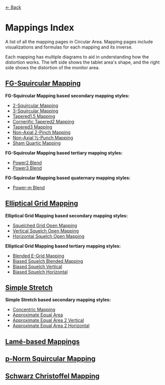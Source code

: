 [<- Back](../README.md)

# Mappings Index

A list of all the mapping pages in Circular Area. Mapping pages include visualizations and formulas for each mapping and its inverse.

Each mapping has multiple diagrams to aid in understanding how the distortion works. The left side shows the tablet area's shape, and the right side shows the distortion of the monitor area.

## [FG-Squircular Mapping](./mappings/fg_squircular_mapping.md)

**FG-Squircular Mapping based secondary mapping styles:** 

- [2-Squircular Mapping](./mappings/2_squircular_mapping.md)
- [3-Squircular Mapping](./mappings/3_squircular_mapping.md)
- [Tapered1.5 Mapping](./mappings/tapered1_5_mapping.md)
- [Cornerific Tapered2 Mapping](./mappings/cornerific_tapered2_mapping.md)
- [Tapered3 Mapping](./mappings/tapered3_mapping.md)
- [Non-Axial 2-Pinch Mapping](./mappings/non_axial_2_pinch_mapping.md)
- [Non-Axial ½-Punch Mapping](./mappings/non_axial_half_punch_mapping.md)
- [Sham Quartic Mapping](./mappings/sham_quartic_mapping.md)

**FG-Squircular Mapping based tertiary mapping styles:** 

- [Power2 Blend](./mappings/power2_blend.md)
- [Power3 Blend](./mappings/power3_blend.md)

**FG-Squircular Mapping based quaternary mapping styles:**

- [Power-m Blend](./mappings/power_m_blend.md)

## [Elliptical Grid Mapping](./mappings/elliptical_grid_mapping.md)

**Elliptical Grid Mapping based secondary mapping styles:** 

- [Squelched Grid Open Mapping](./mappings/squelched_grid_open_mapping.md)
- [Vertical Squelch Open Mapping](./mappings/vertical_squelch_open_mapping.md)
- [Horizontal Squelch Open Mapping](./mappings/horizontal_squelch_open_mapping.md)

**Elliptical Grid Mapping based tertiary mapping styles:**

- [Blended E-Grid Mapping](./mappings/blended_e_grid_mapping.md)
- [Biased Squelch Blended Mapping](./mappings/biased_squelch_blended_mapping.md)
- [Biased Squelch Vertical](./mappings/biased_squelch_vertical.md)
- [Biased Squelch Horizontal](./mappings/biased_squelch_horizontal.md)

## [Simple Stretch](./mappings/simple_stretch.md)

**Simple Stretch based secondary mapping styles:** 

- [Concentric Mapping](./mappings/concentric_mapping.md)
- [Approximate Equal Area](./mappings/approximate_equal_area.md)
- [Approximate Equal Area 2 Vertical](./mappings/approximate_equal_area_2_vertical.md)
- [Approximate Equal Area 2 Horizontal](./mappings/approximate_equal_area_2_horizontal.md)

## [Lamé-based Mappings](./mappings/lamé_based_mappings.md)

## [p-Norm Squircular Mapping](./mappings/p_norm_squircular.md)

## [Schwarz Christoffel Mapping](./mappings/schwarz_christoffel_mapping.md)
